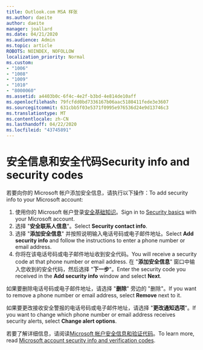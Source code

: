 ```yaml
---
title: Outlook.com MSA 样张
ms.author: daeite
author: daeite
manager: joallard
ms.date: 04/21/2020
ms.audience: Admin
ms.topic: article
ROBOTS: NOINDEX, NOFOLLOW
localization_priority: Normal
ms.custom:
- "1006"
- "1008"
- "1009"
- "1010"
- "8000060"
ms.assetid: a4403b0c-6f4c-4e2f-b3bd-4e814de10aff
ms.openlocfilehash: 79fcfdd0bd7336167b06aac5180411fede3e3607
ms.sourcegitcommit: 631cbb5f03e5371f0995e976536d24e9d13746c3
ms.translationtype: MT
ms.contentlocale: zh-CN
ms.lasthandoff: 04/22/2020
ms.locfileid: "43745891"
---
```

# <a name="security-info-and-security-codes"></a><span data-ttu-id="cf998-102">安全信息和安全代码</span><span class="sxs-lookup"><span data-stu-id="cf998-102">Security info and security codes</span></span>

<span data-ttu-id="cf998-103">若要向你的 Microsoft 帐户添加安全信息，请执行以下操作：</span><span class="sxs-lookup"><span data-stu-id="cf998-103">To add security info to your Microsoft account:</span></span>

1. <span data-ttu-id="cf998-104">使用你的 Microsoft 帐户登录[安全基础知识](https://account.microsoft.com/security)。</span><span class="sxs-lookup"><span data-stu-id="cf998-104">Sign in to [Security basics](https://account.microsoft.com/security) with your Microsoft account.</span></span>
1. <span data-ttu-id="cf998-105">选择 "**安全联系人信息**"。</span><span class="sxs-lookup"><span data-stu-id="cf998-105">Select **Security contact info**.</span></span>
1. <span data-ttu-id="cf998-106">选择 "**添加安全信息**" 并按照说明输入电话号码或电子邮件地址。</span><span class="sxs-lookup"><span data-stu-id="cf998-106">Select **Add security info** and follow the instructions to enter a phone number or email address.</span></span>
1. <span data-ttu-id="cf998-107">你将在该电话号码或电子邮件地址收到安全代码。</span><span class="sxs-lookup"><span data-stu-id="cf998-107">You will receive a security code at that phone number or email address.</span></span> <span data-ttu-id="cf998-108">在 "**添加安全信息**" 窗口中输入您收到的安全代码，然后选择 "**下一步**"。</span><span class="sxs-lookup"><span data-stu-id="cf998-108">Enter the security code you received in the **Add security info** window and select **Next**.</span></span>

<span data-ttu-id="cf998-109">如果要删除电话号码或电子邮件地址，请选择 "**删除**" 旁边的 "删除"。</span><span class="sxs-lookup"><span data-stu-id="cf998-109">If you want to remove a phone number or email address, select **Remove** next to it.</span></span>

<span data-ttu-id="cf998-110">如果要更改接收安全警报的电话号码或电子邮件地址，请选择 "**更改通知选项**"。</span><span class="sxs-lookup"><span data-stu-id="cf998-110">If you want to change which phone number or email address receives security alerts, select **Change alert options**.</span></span>

<span data-ttu-id="cf998-111">若要了解详细信息，请阅读[Microsoft 帐户安全信息和验证代码](https://support.microsoft.com/help/12428/)。</span><span class="sxs-lookup"><span data-stu-id="cf998-111">To learn more, read [Microsoft account security info and verification codes](https://support.microsoft.com/help/12428/).</span></span>
